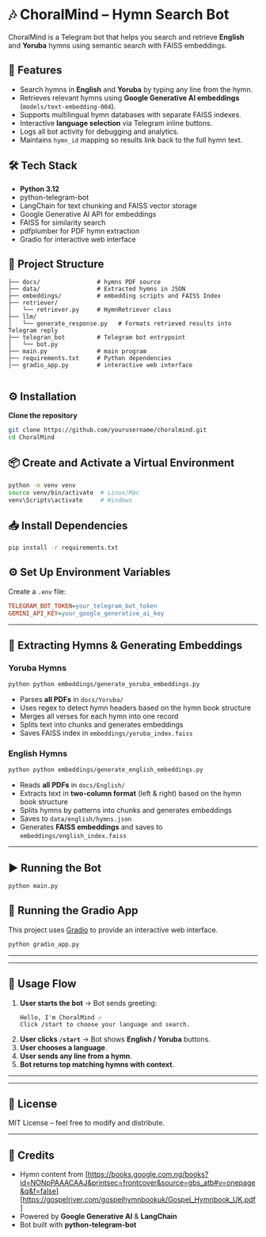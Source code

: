 # 🎶 ChoralMind – Hymn Search Bot

ChoralMind is a Telegram bot that helps you search and retrieve **English** and **Yoruba** hymns using semantic search with FAISS embeddings.

## 📌 Features
- Search hymns in **English** and **Yoruba** by typing any line from the hymn.
- Retrieves relevant hymns using **Google Generative AI embeddings** (`models/text-embedding-004`).
- Supports multilingual hymn databases with separate FAISS indexes.
- Interactive **language selection** via Telegram inline buttons.
- Logs all bot activity for debugging and analytics.
- Maintains `hymn_id` mapping so results link back to the full hymn text.

## 🛠 Tech Stack
- **Python 3.12**
- python-telegram-bot
- LangChain for text chunking and FAISS vector storage
- Google Generative AI API for embeddings
- FAISS for similarity search
- pdfplumber for PDF hymn extraction
- Gradio for interactive web interface

## 📂 Project Structure
```
├── docs/                # hymns PDF source  
├── data/                # Extracted hymns in JSON  
├── embeddings/          # embedding scripts and FAISS Index  
├── retriever/  
│   └── retriever.py     # HymnRetriever class  
├── llm/  
│   └── generate_response.py   # Formats retrieved results into Telegram reply  
├── telegran_bot         # Telegram bot entrypoint  
│   └── bot.py  
├── main.py              # main program  
├── requirements.txt     # Python dependencies
|── gradio_app.py        # interactive web interface


```

## ⚙️ Installation
**Clone the repository**
```bash
git clone https://github.com/yourusername/choralmind.git
cd ChoralMind
```

## 📦 Create and Activate a Virtual Environment
```bash
python -m venv venv
source venv/bin/activate  # Linux/Mac
venv\Scripts\activate     # Windows
```

## 📥 Install Dependencies
```bash
pip install -r requirements.txt
```

## ⚙️ Set Up Environment Variables
Create a `.env` file:
```ini
TELEGRAM_BOT_TOKEN=your_telegram_bot_token
GEMINI_API_KEY=your_google_generative_ai_key
```

---

## 📜 Extracting Hymns & Generating Embeddings

### Yoruba Hymns
```bash
python python embeddings/generate_yoruba_embeddings.py
```
- Parses **all PDFs** in `docs/Yoruba/`
- Uses regex to detect hymn headers based on the hymn book structure
- Merges all verses for each hymn into one record
- Splits text into chunks and generates embeddings
- Saves FAISS index in `embeddings/yoruba_index.faiss`

### English Hymns
```bash
python python embeddings/generate_english_embeddings.py
```
- Reads **all PDFs** in `docs/English/`
- Extracts text in **two-column format** (left & right) based on the hymn book structure
- Splits hymns by patterns into chunks and generates embeddings
- Saves to `data/english/hymns.json`
- Generates **FAISS embeddings** and saves to `embeddings/english_index.faiss`

---

## ▶️ Running the Bot
```bash
python main.py
```
## 🚀 Running the Gradio App

This project uses [Gradio](https://gradio.app) to provide an interactive web interface.

```bash
python gradio_app.py
```
---

---

## 💬 Usage Flow
1. **User starts the bot** → Bot sends greeting:
    ```vbnet
    Hello, I'm ChoralMind 🎶
    Click /start to choose your language and search.
    ```
2. **User clicks `/start`** → Bot shows **English / Yoruba** buttons.
3. **User chooses a language**.
4. **User sends any line from a hymn**.
5. **Bot returns top matching hymns with context**.

---

---

## 📜 License
MIT License – feel free to modify and distribute.

---

## 🙌 Credits
- Hymn content from [https://books.google.com.ng/books?id=NONpPAAACAAJ&printsec=frontcover&source=gbs_atb#v=onepage&q&f=false]
                    [https://gospelriver.com/gospelhymnbookuk/Gospel_Hymnbook_UK.pdf]
- Powered by **Google Generative AI** & **LangChain**
- Bot built with **python-telegram-bot**
